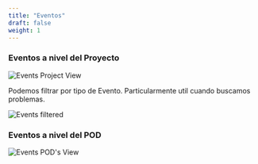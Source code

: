 ```yaml
---
title: "Eventos"
draft: false
weight: 1
---
```


### Eventos a nivel del Proyecto  

![Events Project View](/images/events-project.png)  

Podemos filtrar por tipo de Evento. Particularmente util cuando buscamos problemas.  

![Events filtered](/images/events-filtered.png)  


### Eventos a nivel del POD   

![Events POD's View](/images/events-pod.png)  


